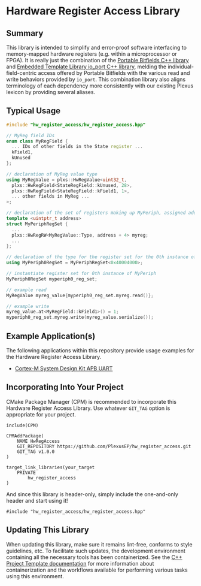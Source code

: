 # Hardware Register Access Library

## Summary

This library is intended to simplify and error-proof software interfacing to memory-mapped hardware registers (e.g. within a microprocessor or FPGA).  It is really just the combination of the [Portable Bitfields C++ library](https://github.com/KKoovalsky/PortableBitfields) and [Embedded Template Library io_port C++ library](https://www.etlcpp.com/io_port.html), melding the individual-field-centric access offered by Portable Bitfields with the various read and write behaviors provided by `io_port`.  This combination library also aligns terminology of each dependency more consistently with our existing Plexus lexicon by providing several aliases.

## Typical Usage

``` cpp
#include "hw_register_access/hw_register_access.hpp"

// MyReg field IDs
enum class MyRegField {
  ... IDs of other fields in the State register ...
  kField1,
  kUnused
};

// declaration of MyReg value type
using MyRegValue = plxs::HwRegValue<uint32_t,
  plxs::HwRegField<StateRegField::kUnused, 28>,
  plxs::HwRegField<StateRegField::kField1, 1>,
  ... other fields in MyReg ...
>;

// declaration of the set of registers making up MyPeriph, assigned addresses relative to some base
template <uintptr_t address>
struct MyPeriphRegSet {
  ...
  plxs::HwRegRW<MyRegValue::Type, address + 4> myreg;
  ...
};

// declaration of the type for the register set for the 0th instance of MyPeriph peripheral
using MyPeriph0RegSet = MyPeriphRegSet<0x40004000>;

// instantiate register set for 0th instance of MyPeriph
MyPeriph0RegSet myperiph0_reg_set;

// example read
MyRegValue myreg_value{myperiph0_reg_set.myreg.read()};

// example write
myreg_value.at<MyRegField::kField1>() = 1;
myperiph0_reg_set.myreg.write(myreg_value.serialize());
```

## Example Application(s)

The following applications within this repository provide usage examples for the Hardware Register Access Library.

* [Cortex-M System Design Kit APB UART](./apps/hw_register_access_cmsdk_apb_uart_example/readme.md)

## Incorporating Into Your Project

CMake Package Manager (CPM) is recommended to incorporate this Hardware Register Access Library.  Use whatever `GIT_TAG` option is appropriate for your project.

```
include(CPM)

CPMAddPackage(
    NAME HwRegAccess
    GIT_REPOSITORY https://github.com/PlexusEP/hw_register_access.git
    GIT_TAG v1.0.0
)

target_link_libraries(your_target
    PRIVATE
        hw_register_access
)
```

And since this library is header-only, simply include the one-and-only header and start using it!

```
#include "hw_register_access/hw_register_access.hpp"
```

## Updating This Library

When updating this library, make sure it remains lint-free, conforms to style guidelines, etc.  To facilitate such updates, the development environment containing all the necessary tools has been containerized.  See the [C++ Project Template documentation](https://eng.plexus.com/git/pages/EP/cpp-project-template/site/browse/) for more information about containerization and the workflows available for performing various tasks using this environment.
